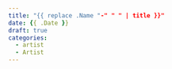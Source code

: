 ```yaml
---
title: "{{ replace .Name "-" " " | title }}"
date: {{ .Date }}
draft: true
categories:
  - artist
  - Artist
---
```


